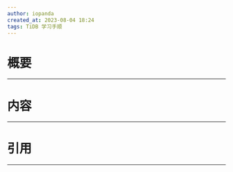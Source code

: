 ```yaml
---
author: iopanda
created_at: 2023-08-04 18:24
tags: TiDB 学习手顺
---
```


# 概要
---



# 内容
---



# 引用
---


